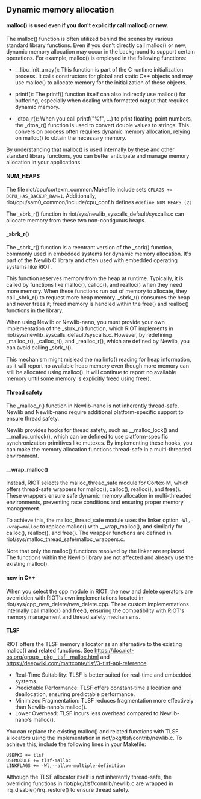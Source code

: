 ## Dynamic memory allocation

#### malloc() is used even if you don't explicitly call malloc() or new.
The malloc() function is often utilized behind the scenes by various standard library functions. Even if you don't directly call malloc() or new, dynamic memory allocation may occur in the background to support certain operations. For example, malloc() is employed in the following functions:

- __libc_init_array(): This function is part of the C runtime initialization process. It calls constructors for global and static C++ objects and may use malloc() to allocate memory for the initialization of these objects.

- printf(): The printf() function itself can also indirectly use malloc() for buffering, especially when dealing with formatted output that requires dynamic memory.

- _dtoa_r(): When you call printf("%f", ...) to print floating-point numbers, the _dtoa_r() function is used to convert double values to strings. This conversion process often requires dynamic memory allocation, relying on malloc() to obtain the necessary memory.

By understanding that malloc() is used internally by these and other standard library functions, you can better anticipate and manage memory allocation in your applications.

#### NUM_HEAPS
The file riot/cpu/cortexm_common/Makefile.include sets `CFLAGS += -DCPU_HAS_BACKUP_RAM=1`. Additionally, riot/cpu/sam0_common/include/cpu_conf.h defines `#define NUM_HEAPS (2)`

The _sbrk_r() function in riot/sys/newlib_syscalls_default/syscalls.c can allocate memory from these two non-contiguous heaps.

#### _sbrk_r()
The _sbrk_r() function is a reentrant version of the _sbrk() function, commonly used in embedded systems for dynamic memory allocation. It's part of the Newlib C library and often used with embedded operating systems like RIOT.

This function reserves memory from the heap at runtime. Typically, it is called by functions like malloc(), calloc(), and realloc() when they need more memory. When these functions run out of memory to allocate, they call _sbrk_r() to request more heap memory. _sbrk_r() consumes the heap and never frees it; freed memory is handled within the free() and realloc() functions in the library.

When using Newlib or Newlib-nano, you must provide your own implementation of the _sbrk_r() function, which RIOT implements in riot/sys/newlib_syscalls_default/syscalls.c. However, by redefining _malloc_r(), _calloc_r(), and _realloc_r(), which are defined by Newlib, you can avoid calling _sbrk_r().

This mechanism might mislead the mallinfo() reading for heap information, as it will report no available heap memory even though more memory can still be allocated using malloc(). It will continue to report no available memory until some memory is explicitly freed using free().

#### Thread safety
The _malloc_r() function in Newlib-nano is not inherently thread-safe. Newlib and Newlib-nano require additional platform-specific support to ensure thread safety.

Newlib provides hooks for thread safety, such as __malloc_lock() and __malloc_unlock(), which can be defined to use platform-specific synchronization primitives like mutexes. By implementing these hooks, you can make the memory allocation functions thread-safe in a multi-threaded environment.

#### __wrap_malloc()
Instead, RIOT selects the malloc_thread_safe module for Cortex-M, which offers thread-safe wrappers for malloc(), calloc(), realloc(), and free(). These wrappers ensure safe dynamic memory allocation in multi-threaded environments, preventing race conditions and ensuring proper memory management.

To achieve this, the malloc_thread_safe module uses the linker option `-Wl,--wrap=malloc` to replace malloc() with __wrap_malloc(), and similarly for calloc(), realloc(), and free(). The wrapper functions are defined in riot/sys/malloc_thread_safe/malloc_wrappers.c.

Note that only the malloc() functions resolved by the linker are replaced. The functions within the Newlib library are not affected and already use the existing malloc().

#### new in C++
When you select the cpp module in RIOT, the new and delete operators are overridden with RIOT's own implementations located in riot/sys/cpp_new_delete/new_delete.cpp. These custom implementations internally call malloc() and free(), ensuring the compatibility with RIOT's memory management and thread safety mechanisms.

#### TLSF
RIOT offers the TLSF memory allocator as an alternative to the existing malloc() and related functions. See https://doc.riot-os.org/group__pkg__tlsf__malloc.html and https://deepwiki.com/mattconte/tlsf/3-tlsf-api-reference.

- Real-Time Suitability: TLSF is better suited for real-time and embedded systems.
- Predictable Performance: TLSF offers constant-time allocation and deallocation, ensuring predictable performance.
- Minimized Fragmentation: TLSF reduces fragmentation more effectively than Newlib-nano's malloc().
- Lower Overhead: TLSF incurs less overhead compared to Newlib-nano's malloc().

You can replace the existing malloc() and related functions with TLSF allocators using the implementation in riot/pkg/tlsf/contrib/newlib.c. To achieve this, include the following lines in your Makefile:
```
USEPKG += tlsf
USEMODULE += tlsf-malloc
LINKFLAGS += -Wl,--allow-multiple-definition
```

Although the TLSF allocator itself is not inherently thread-safe, the overriding functions in riot/pkg/tlsf/contrib/newlib.c are wrapped in irq_disable()/irq_restore() to ensure thread safety.
